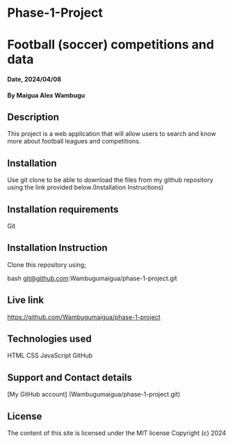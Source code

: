 # Phase-1-Project
# Football (soccer) competitions and data

#### Date, 2024/04/08

#### By Maigua Alex Wambugu

## Description
This project is a web application that will allow users to search and know more about football leagues and competitions. 

## Installation
Use git clone to be able to download the files from my github repository using the link provided below.(Installation Instructions)

## Installation requirements
Git

## Installation Instruction
Clone this repository using;

bash
git@github.com:Wambugumaigua/phase-1-project.git



## Live link
https://github.com/Wambugumaigua/phase-1-project

## Technologies used
HTML
CSS
JavaScript
GitHub

## Support and Contact details
[My GitHub account] (Wambugumaigua/phase-1-project.git)

## License 
The content of this site is licensed under the MIT license
Copyright (c) 2024